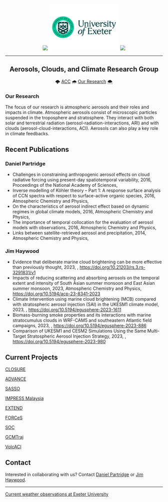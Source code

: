 <!-- ####################################################################### -->
<!-- ------------------------------- HEADING ------------------------------- -->
<!-- _______________________________________________________________________ -->

<div id="header" align="center">
  <img src="https://media.giphy.com/media/fxa8UyRChmyT2wi5KA/giphy.gif" width="150"/>
  <img src="https://github.com/UoE-ACC/.github/blob/main/sources/img/Uni_Landscape_Pos_Lrg.png" width="225"/>
  <img src="https://media.giphy.com/media/fxa8UyRChmyT2wi5KA/giphy.gif" width="150"/>

---
## Aerosols, Clouds, and Climate Research Group
:cloud_with_lightning: [ACC](https://mathematics.exeter.ac.uk/aerosol-clouds/)
:cloud_with_rain: [Our Research](https://mathematics.exeter.ac.uk/aerosol-clouds/research/)
:cloud_with_snow:

</div>

<!-- ####################################################################### -->
<!-- -------------------------------- BODY --------------------------------- -->
<!-- _______________________________________________________________________ -->

### Our Research
The focus of our research is atmospheric aerosols and their roles and impacts in climate. Atmospheric aerosols consist of microscopic particles suspended in the troposphere and stratosphere. They interact with both solar and terrestrial radiation (aerosol-radiation-interactions, ARI) and with clouds (aerosol-cloud-interactions, ACI). Aerosols can also play a key role in climate feedbacks.

## Recent Publications
### Daniel Partridge
<!-- DO NOT MODIFY THESE COMMENT STRINGS, USED AUTO REPLACE IN write_profiles.py -->
 - Challenges in constraining anthropogenic aerosol effects on cloud radiative forcing using present-day spatiotemporal variability, 2016, Proceedings of the National Academy of Sciences, 
 - Inverse modelling of Köhler theory – Part 1: A response surface analysis of CCN spectra with respect to surface-active organic species, 2016, Atmospheric Chemistry and Physics, 
 - On the characteristics of aerosol indirect effect based on dynamic regimes in global climate models, 2016, Atmospheric Chemistry and Physics, 
 - The importance of temporal collocation for the evaluation of aerosol models with observations, 2016, Atmospheric Chemistry and Physics, 
 - Links between satellite-retrieved aerosol and precipitation, 2014, Atmospheric Chemistry and Physics, 
<!-- DO NOT MODIFY THESE COMMENT STRINGS, USED AUTO REPLACE IN write_profiles.py -->

### Jim Haywood
<!-- DO NOT MODIFY THESE COMMENT STRINGS, USED AUTO REPLACE IN write_profiles.py -->
 - Evidence that deliberate marine cloud brightening can be more effective than previously thought, 2023, , https://doi.org/10.21203/rs.3.rs-3291831/v1
 - Impacts of reducing scattering and absorbing aerosols on the temporal extent and intensity of South Asian summer monsoon and East Asian summer monsoon, 2023, Atmospheric Chemistry and Physics, https://doi.org/10.5194/acp-23-8341-2023
 - Climate Intervention using marine cloud brightening (MCB) compared with stratospheric aerosol injection (SAI) in the UKESM1 climate model, 2023, , https://doi.org/10.5194/egusphere-2023-1611
 - Biomass-burning smoke properties and its interactions with marine stratocumulus clouds in WRF-CAM5 and southeastern Atlantic field campaigns, 2023, , https://doi.org/10.5194/egusphere-2023-886
 - Comparison of UKESM1 and CESM2 Simulations Using the Same Multi-Target Stratospheric Aerosol Injection Strategy, 2023, , https://doi.org/10.5194/egusphere-2023-980
<!-- DO NOT MODIFY THESE COMMENT STRINGS, USED AUTO REPLACE IN write_profiles.py -->


## Current Projects

[CLOSURE](https://mathematics.exeter.ac.uk/aerosol-clouds/research/#closure)

[ADVANCE](https://mathematics.exeter.ac.uk/aerosol-clouds/research/#advance)

[SASSO](https://mathematics.exeter.ac.uk/aerosol-clouds/research/#sasso)

[IMPRESS Malaysia](https://mathematics.exeter.ac.uk/aerosol-clouds/research/#impress)

[EXTEND](https://mathematics.exeter.ac.uk/aerosol-clouds/research/#extend)

[FORCeS](https://mathematics.exeter.ac.uk/aerosol-clouds/research/#forces)

[SOC](https://mathematics.exeter.ac.uk/aerosol-clouds/research/#soc)

[GCMTraj](https://mathematics.exeter.ac.uk/aerosol-clouds/research/#gcmtraj)

[VolcACI](https://mathematics.exeter.ac.uk/aerosol-clouds/research/#volcaci)

## Contact
Interested in collaborating with us? Contact [Daniel Partridge](https://mathematics.exeter.ac.uk/staff/dp410) or [Jim Haywood](https://mathematics.exeter.ac.uk/staff/jmh232).

---

[Current weather observations at Exeter University](https://empslocal.ex.ac.uk/uoeweather/graphs/)